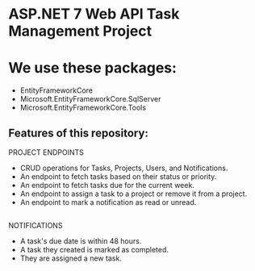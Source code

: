 # ASP.NET 7 Web API Task Management Project

# We use these packages:
- EntityFrameworkCore
- Microsoft.EntityFrameworkCore.SqlServer
- Microsoft.EntityFrameworkCore.Tools


## Features of this repository:
PROJECT ENDPOINTS
- CRUD operations for Tasks, Projects, Users, and Notifications.
- An endpoint to fetch tasks based on their status or priority.
- An endpoint to fetch tasks due for the current week.
- An endpoint to assign a task to a project or remove it from a project.
- An endpoint to mark a notification as read or unread.
##
NOTIFICATIONS
- A task's due date is within 48 hours.
- A task they created is marked as completed.
- They are assigned a new task.

